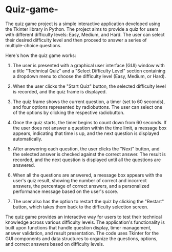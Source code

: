 # Quiz-game-
The quiz game project is a simple interactive application developed using the Tkinter library in Python. The project aims to provide a quiz for users with different difficulty levels: Easy, Medium, and Hard. The user can select their desired difficulty level and then proceed to answer a series of multiple-choice questions.

Here's how the quiz game works:

1. The user is presented with a graphical user interface (GUI) window with a title "Technical Quiz" and a "Select Difficulty Level" section containing a dropdown menu to choose the difficulty level (Easy, Medium, or Hard).

2. When the user clicks the "Start Quiz" button, the selected difficulty level is recorded, and the quiz frame is displayed.

3. The quiz frame shows the current question, a timer (set to 60 seconds), and four options represented by radiobuttons. The user can select one of the options by clicking the respective radiobutton.

4. Once the quiz starts, the timer begins to count down from 60 seconds. If the user does not answer a question within the time limit, a message box appears, indicating that time is up, and the next question is displayed automatically.

5. After answering each question, the user clicks the "Next" button, and the selected answer is checked against the correct answer. The result is recorded, and the next question is displayed until all the questions are answered.

6. When all the questions are answered, a message box appears with the user's quiz result, showing the number of correct and incorrect answers, the percentage of correct answers, and a personalized performance message based on the user's score.

7. The user also has the option to restart the quiz by clicking the "Restart" button, which takes them back to the difficulty selection screen.

The quiz game provides an interactive way for users to test their technical knowledge across various difficulty levels. The application's functionality is built upon functions that handle question display, timer management, answer validation, and result presentation. The code uses Tkinter for the GUI components and data structures to organize the questions, options, and correct answers based on difficulty levels.
